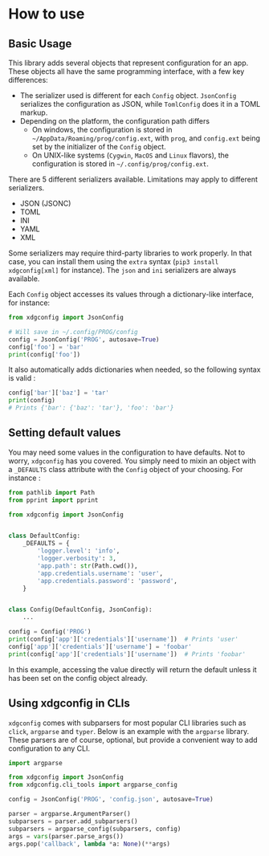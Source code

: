 # How to use


## Basic Usage

This library adds several objects that represent configuration for an app.
These objects all have the same programming interface, with a few key differences:

- The serializer used is different for each `Config` object. `JsonConfig` serializes the configuration as JSON, while `TomlConfig` does it in a TOML markup.
- Depending on the platform, the configuration path differs
  - On windows, the configuration is stored in `~/AppData/Roaming/prog/config.ext`, with `prog`, and `config.ext` being set by the initializer of the `Config` object.
  - On UNIX-like systems (`Cygwin`, `MacOS` and `Linux` flavors), the configuration is stored in `~/.config/prog/config.ext`.

There are 5 different serializers available. Limitations may apply to different serializers.
- JSON (JSONC)
- TOML
- INI
- YAML
- XML

Some serializers may require third-party libraries to work properly. In that case, you can install them using the `extra` syntax (`pip3 install xdgconfig[xml]` for instance). The `json` and `ini` serializers are always available.

Each `Config` object accesses its values through a dictionary-like interface, for instance:

```python
from xdgconfig import JsonConfig

# Will save in ~/.config/PROG/config
config = JsonConfig('PROG', autosave=True)
config['foo'] = 'bar'
print(config['foo'])
```

It also automatically adds dictionaries when needed, so the following syntax is valid :

```python
config['bar']['baz'] = 'tar'
print(config)
# Prints {'bar': {'baz': 'tar'}, 'foo': 'bar'}
```

## Setting default values

You may need some values in the configuration to have defaults. Not to worry, `xdgconfig` has you covered. You simply need to mixin an object with a `_DEFAULTS` class attribute with the `Config` object of your choosing. For instance :

```python
from pathlib import Path
from pprint import pprint

from xdgconfig import JsonConfig


class DefaultConfig:
    _DEFAULTS = {
        'logger.level': 'info',
        'logger.verbosity': 3,
        'app.path': str(Path.cwd()),
        'app.credentials.username': 'user',
        'app.credentials.password': 'password',
    }


class Config(DefaultConfig, JsonConfig):
    ...

config = Config('PROG')
print(config['app']['credentials']['username'])  # Prints 'user'
config['app']['credentials']['username'] = 'foobar'
print(config['app']['credentials']['username'])  # Prints 'foobar'
```

In this example, accessing the value directly will return the default unless it has been set on the config object already.

## Using xdgconfig in CLIs

`xdgconfig` comes with subparsers for most popular CLI libraries such as `click`, `argparse` and `typer`. Below is an example with the `argparse` library. These parsers are of course, optional, but provide a convenient way to add configuration to any CLI.

```python
import argparse

from xdgconfig import JsonConfig
from xdgconfig.cli_tools import argparse_config

config = JsonConfig('PROG', 'config.json', autosave=True)

parser = argparse.ArgumentParser()
subparsers = parser.add_subparsers()
subparsers = argparse_config(subparsers, config)
args = vars(parser.parse_args())
args.pop('callback', lambda *a: None)(**args)
```